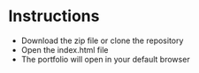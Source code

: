 # Instructions
- Download the zip file or clone the repository
- Open the index.html file
- The portfolio will open in your default browser
